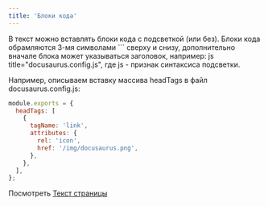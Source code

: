 ```yaml
---
title: 'Блоки кода'
---
```


В текст можно вставлять блоки кода с подсветкой (или без). 
Блоки кода обрамляются 3-мя символами ``` сверху и снизу, дополнительно вначале блока может указываться заголовок, 
например: js title="docusaurus.config.js", где js - признак синтаксиса подсветки. 

Например, описываем вставку массива headTags в файл docusaurus.config.js:

```js title="docusaurus.config.js"
module.exports = {
  headTags: [
    {
      tagName: 'link',
      attributes: {
        rel: 'icon',
        href: '/img/docusaurus.png',
      },
    },
  ],
};
```

Посмотреть [Текст страницы](pathname:///files/howto/code.txt)
